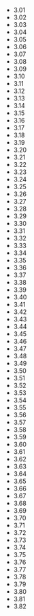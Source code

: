 - 3.01
- 3.02
- 3.03
- 3.04
- 3.05
- 3.06
- 3.07
- 3.08
- 3.09
- 3.10
- 3.11
- 3.12
- 3.13
- 3.14
- 3.15
- 3.16
- 3.17
- 3.18
- 3.19
- 3.20
- 3.21
- 3.22
- 3.23
- 3.24
- 3.25
- 3.26
- 3.27
- 3.28
- 3.29
- 3.30
- 3.31
- 3.32
- 3.33
- 3.34
- 3.35
- 3.36
- 3.37
- 3.38
- 3.39
- 3.40
- 3.41
- 3.42
- 3.43
- 3.44
- 3.45
- 3.46
- 3.47
- 3.48
- 3.49
- 3.50
- 3.51
- 3.52
- 3.53
- 3.54
- 3.55
- 3.56
- 3.57
- 3.58
- 3.59
- 3.60
- 3.61
- 3.62
- 3.63
- 3.64
- 3.65
- 3.66
- 3.67
- 3.68
- 3.69
- 3.70
- 3.71
- 3.72
- 3.73
- 3.74
- 3.75
- 3.76
- 3.77
- 3.78
- 3.79
- 3.80
- 3.81
- 3.82
